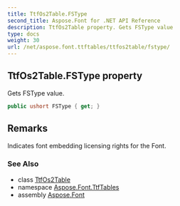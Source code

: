 ```yaml
---
title: TtfOs2Table.FSType
second_title: Aspose.Font for .NET API Reference
description: TtfOs2Table property. Gets FSType value
type: docs
weight: 30
url: /net/aspose.font.ttftables/ttfos2table/fstype/
---
```

## TtfOs2Table.FSType property

Gets FSType value.

```csharp
public ushort FSType { get; }
```

## Remarks

Indicates font embedding licensing rights for the Font.

### See Also

* class [TtfOs2Table](../)
* namespace [Aspose.Font.TtfTables](../../ttfos2table/)
* assembly [Aspose.Font](../../../)


